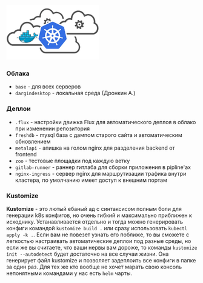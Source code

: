 ![Clouds](/assets/cloud.png) 
### Облака
- `base` - для всех серверов
- `dargindesktop` - локальная среда (Дронкин А.)

### Деплои
- `.flux` - настройки движка Flux для автоматического деплоя в облако при изменении репозитория
- `freshdb` - mysql база с дампом старого сайта и автоматическим обновлением
- `metalapi` - апишка на голом nginx для разделения backend от frontend
- `zoo` - тестовые площадки под каждую ветку
- `gitlab-runner` - раннер гитлаба для сборки приложения в pipline'ах
- `nginx-ingress` - сервер nginx для маршрутизации трафика внутри кластера, по умолчанию имеет доступ к внешним портам

### Kustomize
**Kustomize** - это лютый ебаный ад с синтаксисом полным боли для генерации k8s конфигов, но очень гибкий и максимально приближен к исходнику. Устанавливается отдельно и тогда можно генерировать конфиги командой `kustomize build .` или сразу использовать `kubectl apply -k .`. Если вам не повезет узнать его поближе, то вы сможете с легкостью настраивать автоматические деплои под разные среды, но если же вы считаете, что ваши нервы вам дороже, то команды `kustomize init --autodetect` будет достаточно на все случаи жизни. Она генерирует файл kustomize и позволяет задеплоить все конфиги в папке за один раз. Для тех же кто вообще не хочет марать свою консоль непонятными командами у нас есть `helm` чарты.